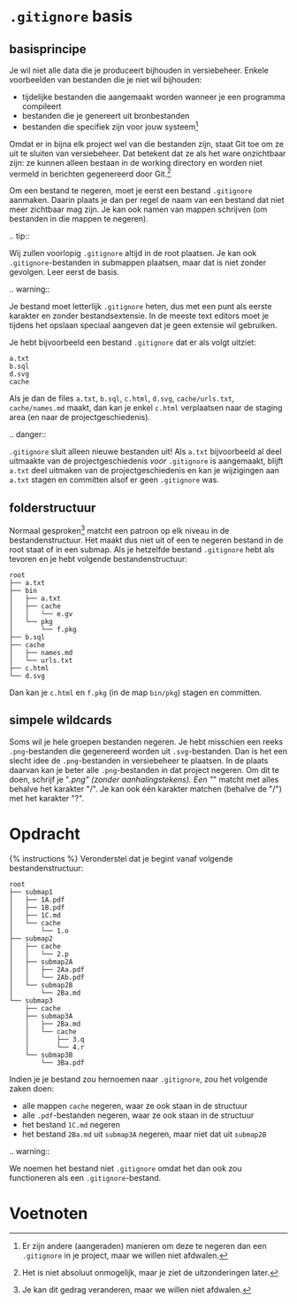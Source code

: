 # `.gitignore` basis

## basisprincipe
Je wil niet alle data die je produceert bijhouden in versiebeheer. Enkele voorbeelden van bestanden die je niet wil bijhouden:

* tijdelijke bestanden die aangemaakt worden wanneer je een programma compileert
* bestanden die je genereert uit bronbestanden
* bestanden die specifiek zijn voor jouw systeem[^1]

Omdat er in bijna elk project wel van die bestanden zijn, staat Git toe om ze uit te sluiten van versiebeheer. Dat betekent dat ze als het ware onzichtbaar zijn: ze kunnen alleen bestaan in de working directory en worden niet vermeld in berichten gegenereerd door Git.[^2]

Om een bestand te negeren, moet je eerst een bestand `.gitignore` aanmaken. Daarin plaats je dan per regel de naam van een bestand dat niet meer zichtbaar mag zijn. Je kan ook namen van mappen schrijven (om bestanden in die mappen te negeren).

.. tip::

   Wij zullen voorlopig `.gitignore` altijd in de root plaatsen. Je kan ook `.gitignore`-bestanden in submappen plaatsen, maar dat is niet zonder gevolgen. Leer eerst de basis.

.. warning::

   Je bestand moet letterlijk `.gitignore` heten, dus met een punt als eerste karakter en zonder bestandsextensie. In de meeste text editors moet je tijdens het opslaan speciaal aangeven dat je geen extensie wil gebruiken.

Je hebt bijvoorbeeld een bestand `.gitignore` dat er als volgt uitziet:

```
a.txt
b.sql
d.svg
cache
```

Als je dan de files `a.txt`, `b.sql`, `c.html`, `d.svg`, `cache/urls.txt`, `cache/names.md` maakt, dan kan je enkel `c.html` verplaatsen naar de staging area (en naar de projectgeschiedenis).

.. danger::

   `.gitignore` sluit alleen nieuwe bestanden uit! Als `a.txt` bijvoorbeeld al deel uitmaakte van de projectgeschiedenis *voor* `.gitignore` is aangemaakt, blijft `a.txt` deel uitmaken van de projectgeschiedenis en kan je wijzigingen aan `a.txt` stagen en committen alsof er geen `.gitignore` was.

## folderstructuur
Normaal gesproken[^3] matcht een patroon op elk niveau in de bestandenstructuur. Het maakt dus niet uit of een te negeren bestand in de root staat of in een submap. Als je hetzelfde bestand `.gitignore` hebt als tevoren en je hebt volgende bestandenstructuur:

```
root
├── a.txt
├── bin
│   ├── a.txt
│   ├── cache
│   │   └── e.gv
│   └── pkg
│       └── f.pkg
├── b.sql
├── cache
│   ├── names.md
│   └── urls.txt
├── c.html
└── d.svg
```

Dan kan je `c.html` en `f.pkg` (in de map `bin/pkg`) stagen en committen.

## simpele wildcards
Soms wil je hele groepen bestanden negeren. Je hebt misschien een reeks `.png`-bestanden die gegenereerd worden uit `.svg`-bestanden. Dan is het een slecht idee de `.png`-bestanden in versiebeheer te plaatsen. In de plaats daarvan kan je beter alle `.png`-bestanden in dat project negeren. Om dit te doen, schrijf je "*.png" (zonder aanhalingstekens). Een "*" matcht met alles behalve het karakter "/". Je kan ook één karakter matchen (behalve de "/") met het karakter "?".

# Opdracht
{% instructions %}
Veronderstel dat je begint vanaf volgende bestandenstructuur:

```
root
├── submap1
│   ├── 1A.pdf
│   ├── 1B.pdf
│   ├── 1C.md
│   └── cache
│       └── 1.o
├── submap2
│   ├── cache
│   │   └── 2.p
│   ├── submap2A
│   │   ├── 2Aa.pdf
│   │   └── 2Ab.pdf
│   └── submap2B
│       └── 2Ba.md
└── submap3
    ├── cache
    ├── submap3A
    │   ├── 2Ba.md
    │   └── cache
    │       ├── 3.q
    │       └── 4.r
    └── submap3B
        └── 3Ba.pdf
```

Indien je je bestand zou hernoemen naar `.gitignore`, zou het volgende zaken doen:

* alle mappen `cache` negeren, waar ze ook staan in de structuur
* alle `.pdf`-bestanden negeren, waar ze ook staan in de structuur
* het bestand `1C.md` negeren
* het bestand `2Ba.md` uit `submap3A` negeren, maar niet dat uit `submap2B`

.. warning::

   We noemen het bestand niet `.gitignore` omdat het dan ook zou functioneren als een `.gitignore`-bestand.

# Voetnoten
[^1]: Er zijn andere (aangeraden) manieren om deze te negeren dan een `.gitignore` in je project, maar we willen niet afdwalen.
[^2]: Het is niet absoluut onmogelijk, maar je ziet de uitzonderingen later.
[^3]: Je kan dit gedrag veranderen, maar we willen niet afdwalen.
